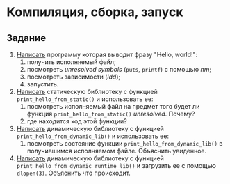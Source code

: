 # Компиляция, сборка, запуск

## Задание

1. [Написать](1) программу которая выводит фразу "Hello, world!":
	1. получить исполняемый файл;
	2. посмотреть *unresolved symbols* (`puts`, `printf`) с помощью *nm*;
	3. посмотреть зависимости (*ldd*);
	4. запустить.
2. [Написать](2) статическую библиотеку с функцией `print_hello_from_static()` и использовать ее:
	1. посмотреть исполняемый файл на предмет того будет ли функция `print_hello_from_static()` *unresolved*. Почему?
	2. где находится код этой функции?
3. [Написать](3) динамическую библиотеку с функцией `print_hello_from_dynamic_lib()` и использовать ее:
	1. посмотреть состояние функции `print_hello_from_dynamic_lib()` в получившимся исполняемом файле. Объяснить увиденное.
4. [Написать](4) динамическую библиотеку с функцией `print_hello_from_dynamic_runtime_lib()` и загрузить ее с помощью `dlopen(3)`. Объяснить что происходит.
